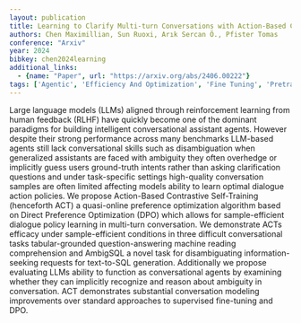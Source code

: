 ```yaml
---
layout: publication
title: Learning to Clarify Multi-turn Conversations with Action-Based Contrastive Self-Training
authors: Chen Maximillian, Sun Ruoxi, Arık Sercan Ö., Pfister Tomas
conference: "Arxiv"
year: 2024
bibkey: chen2024learning
additional_links:
  - {name: "Paper", url: "https://arxiv.org/abs/2406.00222"}
tags: ['Agentic', 'Efficiency And Optimization', 'Fine Tuning', 'Pretraining Methods', 'Reinforcement Learning', 'Training Techniques']
---
```

Large language models (LLMs) aligned through reinforcement learning from human feedback (RLHF) have quickly become one of the dominant paradigms for building intelligent conversational assistant agents. However despite their strong performance across many benchmarks LLM-based agents still lack conversational skills such as disambiguation when generalized assistants are faced with ambiguity they often overhedge or implicitly guess users ground-truth intents rather than asking clarification questions and under task-specific settings high-quality conversation samples are often limited affecting models ability to learn optimal dialogue action policies. We propose Action-Based Contrastive Self-Training (henceforth ACT) a quasi-online preference optimization algorithm based on Direct Preference Optimization (DPO) which allows for sample-efficient dialogue policy learning in multi-turn conversation. We demonstrate ACTs efficacy under sample-efficient conditions in three difficult conversational tasks tabular-grounded question-answering machine reading comprehension and AmbigSQL a novel task for disambiguating information-seeking requests for text-to-SQL generation. Additionally we propose evaluating LLMs ability to function as conversational agents by examining whether they can implicitly recognize and reason about ambiguity in conversation. ACT demonstrates substantial conversation modeling improvements over standard approaches to supervised fine-tuning and DPO.
